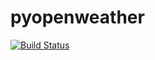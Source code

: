 # pyopenweather

[![Build Status](https://travis-ci.org/gsornsen/pyopenweather.svg)](https://travis-ci.org/gsornsen/gtk-hue-sync)
